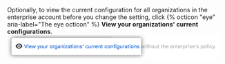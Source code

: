 Optionally, to view the current configuration for all organizations in the enterprise account before you change the setting, click {% octicon "eye" aria-label="The eye octicon" %} **View your organizations' current configurations**. ![ビジネス内のOrganizationの現在のポリシー設定を表示するリンク](/assets/images/help/business-accounts/view-current-policy-implementation-link.png)
